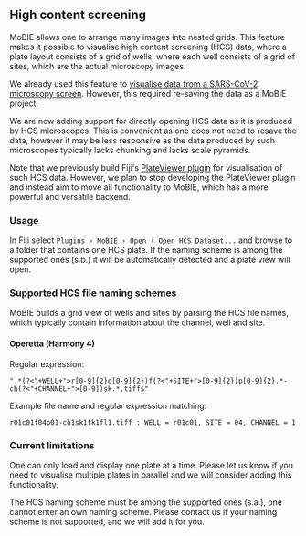 ## High content screening

MoBIE allows one to arrange many images into nested grids. This feature makes it possible to visualise high content screening (HCS) data, where a plate layout consists of a grid of wells, where each well consists of a grid of sites, which are the actual microscopy images.

We already used this feature to [visualise data from a SARS-CoV-2 microscopy screen](https://mobie.github.io/use-cases/htm.html). However, this required re-saving the data as a MoBIE project.

We are now adding support for directly opening HCS data as it is produced by HCS microscopes. This is convenient as one does not need to resave the data, however it may be less responsive as the data produced by such microscopes typically lacks chunking and lacks scale pyramids.

Note that we previously build Fiji's [PlateViewer plugin](https://github.com/embl-cba/plateviewer#plateviewer) for visualisation of such HCS data. However, we plan to stop developing the PlateViewer plugin and instead aim to move all functionality to MoBIE, which has a more powerful and versatile backend.

### Usage

In Fiji select `Plugins › MoBIE › Open › Open HCS Dataset...` and browse to a folder that contains one HCS plate. If the naming scheme is among the supported ones (s.b.) it will be automatically detected and a plate view will open.

### Supported HCS file naming schemes

MoBIE builds a grid view of wells and sites by parsing the HCS file names, which typically contain information about the channel, well and site.

#### Operetta (Harmony 4)

Regular expression:

`".*(?<"+WELL+">r[0-9]{2}c[0-9]{2})f(?<"+SITE+">[0-9]{2})p[0-9]{2}.*-ch(?<"+CHANNEL+">[0-9])sk.*.tiff$"`

Example file name and regular expression matching:

`r01c01f04p01-ch1sk1fk1fl1.tiff : WELL = r01c01, SITE = 04, CHANNEL = 1`

### Current limitations

One can only load and display one plate at a time. Please let us know if you need to visualise multiple plates in parallel and we will consider adding this functionality.

The HCS naming scheme must be among the supported ones (s.a.), one cannot enter an own naming scheme. Please contact us if your naming scheme is not supported, and we will add it for you.

